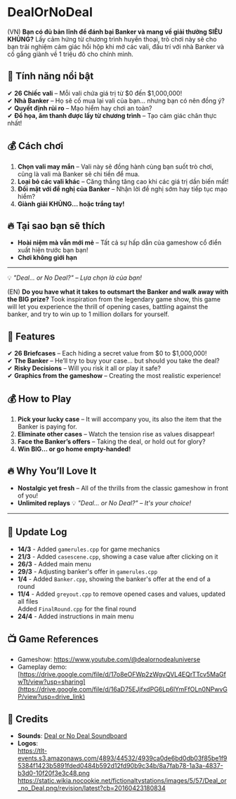 # DealOrNoDeal
(VN)
**Bạn có đủ bản lĩnh để đánh bại Banker và mang về giải thưởng SIÊU KHỦNG?** Lấy cảm hứng từ chương trình huyền thoại, trò chơi này sẽ cho bạn trải nghiệm cảm giác hồi hộp khi mở các vali, đấu trí với nhà Banker và cố gắng giành về 1 triệu đô cho chính mình.

## 🚀 **Tính năng nổi bật**  
✔ **26 Chiếc vali** – Mỗi vali chứa giá trị từ $0 đến $1,000,000!  
✔ **Nhà Banker** – Họ sẽ cố mua lại vali của bạn... nhưng bạn có nên đồng ý?  
✔ **Quyết định rủi ro** – Mạo hiểm hay chơi an toàn?  
✔ **Đồ họa, âm thanh được lấy từ chương trình** – Tạo cảm giác chân thực nhất!  

## 💰 **Cách chơi**  
1. **Chọn vali may mắn** – Vali này sẽ đồng hành cùng bạn suốt trò chơi, cũng là vali mà Banker sẽ chi tiền để mua.
2. **Loại bỏ các vali khác** – Căng thẳng tăng cao khi các giá trị dần biến mất!  
3. **Đối mặt với đề nghị của Banker** – Nhận lời đề nghị sớm hay tiếp tục mạo hiểm?  
4. **Giành giải KHỦNG... hoặc trắng tay!**  

## 🔥 **Tại sao bạn sẽ thích**  
- **Hoài niệm mà vẫn mới mẻ** – Tất cả sự hấp dẫn của gameshow cổ điển xuất hiện trước bạn bạn!  
- **Chơi không giới hạn**

---
💡 *"Deal... or No Deal?" – Lựa chọn là của bạn!*

(EN)
**Do you have what it takes to outsmart the Banker and walk away with the BIG prize?** Took inspiration from the legendary game show, this game will let you experience the thrill of opening cases, battling against the banker, and try to win up to 1 million dollars for yourself.

## 🚀 **Features**  
✔ **26 Briefcases** – Each hiding a secret value from $0 to $1,000,000!  
✔ **The Banker** – He’ll try to buy your case… but should you take the deal?  
✔ **Risky Decisions** – Will you risk it all or play it safe?  
✔ **Graphics from the gameshow** – Creating the most realistic experience!  

## 💰 **How to Play**  
1. **Pick your lucky case** – It will accompany you, its also the item that the Banker is paying for. 
2. **Eliminate other cases** – Watch the tension rise as values disappear!  
3. **Face the Banker’s offers** – Taking the deal, or hold out for glory?  
4. **Win BIG… or go home empty-handed!**  

## 🔥 **Why You’ll Love It**  
- **Nostalgic yet fresh** – All of the thrills from the classic gameshow in front of you!  
- **Unlimited replays**
💡 *"Deal... or No Deal?" – It's your choice!*
---

## 📅 Update Log
- **14/3** - Added `gamerules.cpp` for game mechanics
- **21/3** - Added `casescene.cpp`, showing a case value after clicking on it
- **26/3** - Added main menu
- **29/3** - Adjusting banker's offer in `gamerules.cpp`
- **1/4** - Added `Banker.cpp`, showing the banker's offer at the end of a round
- **11/4** - Added `greyout.cpp` to remove opened cases and values, updated all files  
            Added `FinalRound.cpp` for the final round
- **24/4** - Added instructions in main menu

## 📺 Game References
- Gameshow: https://www.youtube.com/@dealornodealuniverse
- Gameplay demo: [https://drive.google.com/file/d/17o8eOFWp2zWgvQVL4EQrTTcv5MaGfwTt/view?usp=sharing](https://drive.google.com/file/d/16aD75EJjfxdPG6Lp6lYmFfOLn0NPwvGP/view?usp=drive_link)

## 🎵 Credits
- **Sounds**: [Deal or No Deal Soundboard](https://www.101soundboards.com/boards/28512-deal-or-no-deal-soundboard)
- **Logos**:  
  https://tlt-events.s3.amazonaws.com/4893/44532/4939ca0de6bd0db03f85be1f95384f1423b5891fded0484b592d12fd90b9c34b/8a7fab78-1a3a-4837-b3d0-10f20f3e3c48.png
  https://static.wikia.nocookie.net/fictionaltvstations/images/5/57/Deal_or_no_Deal.png/revision/latest?cb=20160423180834


